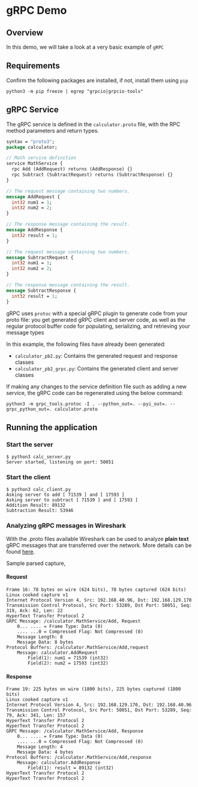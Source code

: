 # gRPC Demo

## Overview

In this demo, we will take a look at a very basic example of `gRPC`

## Requirements

Confirm the following packages are installed, if not, install them using `pip`

```shell
python3 -m pip freeze | egrep "grpcio|grpcio-tools"
```

## gRPC Service

The gRPC service is defined in the `calculator.proto` file, with the RPC method parameters and return types.

```proto
syntax = "proto3";
package calculator;

// Math service definition
service MathService {
  rpc Add (AddRequest) returns (AddResponse) {}
  rpc Subtract (SubtractRequest) returns (SubtractResponse) {}
}

// The request message containing two numbers.
message AddRequest {
  int32 num1 = 1;
  int32 num2 = 2;
}

// The response message containing the result.
message AddResponse {
  int32 result = 1;
}

// The request message containing two numbers.
message SubtractRequest {
  int32 num1 = 1;
  int32 num2 = 2;
}

// The response message containing the result.
message SubtractResponse {
  int32 result = 1;
}
```

gRPC uses `protoc` with a special gRPC plugin to generate code from your proto file: you get generated gRPC client and server code, as well as the regular protocol buffer code for populating, serializing, and retrieving your message types

In this example, the following files have already been generated:

- `calculator_pb2.py`: Contains the generated request and response classes
- `calculator_pb2_grpc.py`: Contains the generated client and server classes

If making any changes to the service definition file such as adding a new service, the gRPC code can be regenerated using the below command:

```shell
python3 -m grpc_tools.protoc -I . --python_out=. --pyi_out=. --grpc_python_out=. calculator.proto
```

## Running the application

### Start the server

```shell
$ python3 calc_server.py 
Server started, listening on port: 50051
```

### Start the client

```shell
$ python3 calc_client.py 
Asking server to add [ 71539 ] and [ 17593 ]
Asking server to subtract [ 71539 ] and [ 17593 ]
Addition Result: 89132
Subtraction Result: 53946
```

### Analyzing gRPC messages in Wireshark

With the .proto files available Wireshark can be used to analyze **plain text** gRPC messages that are transferred over the network. More details can be found [here](https://grpc.io/blog/wireshark/).

Sample parsed capture,

#### Request

```shell
Frame 16: 78 bytes on wire (624 bits), 78 bytes captured (624 bits)
Linux cooked capture v1
Internet Protocol Version 4, Src: 192.168.40.96, Dst: 192.168.129.170
Transmission Control Protocol, Src Port: 53289, Dst Port: 50051, Seq: 319, Ack: 62, Len: 22
HyperText Transfer Protocol 2
GRPC Message: /calculator.MathService/Add, Request
    0... .... = Frame Type: Data (0)
    .... ...0 = Compressed Flag: Not Compressed (0)
    Message Length: 8
    Message Data: 8 bytes
Protocol Buffers: /calculator.MathService/Add,request
    Message: calculator.AddRequest
        Field(1): num1 = 71539 (int32)
        Field(2): num2 = 17593 (int32)
```

#### Response

```shell
Frame 19: 225 bytes on wire (1800 bits), 225 bytes captured (1800 bits)
Linux cooked capture v1
Internet Protocol Version 4, Src: 192.168.129.170, Dst: 192.168.40.96
Transmission Control Protocol, Src Port: 50051, Dst Port: 53289, Seq: 79, Ack: 341, Len: 157
HyperText Transfer Protocol 2
HyperText Transfer Protocol 2
GRPC Message: /calculator.MathService/Add, Response
    0... .... = Frame Type: Data (0)
    .... ...0 = Compressed Flag: Not Compressed (0)
    Message Length: 4
    Message Data: 4 bytes
Protocol Buffers: /calculator.MathService/Add,response
    Message: calculator.AddResponse
        Field(1): result = 89132 (int32)
HyperText Transfer Protocol 2
HyperText Transfer Protocol 2
```